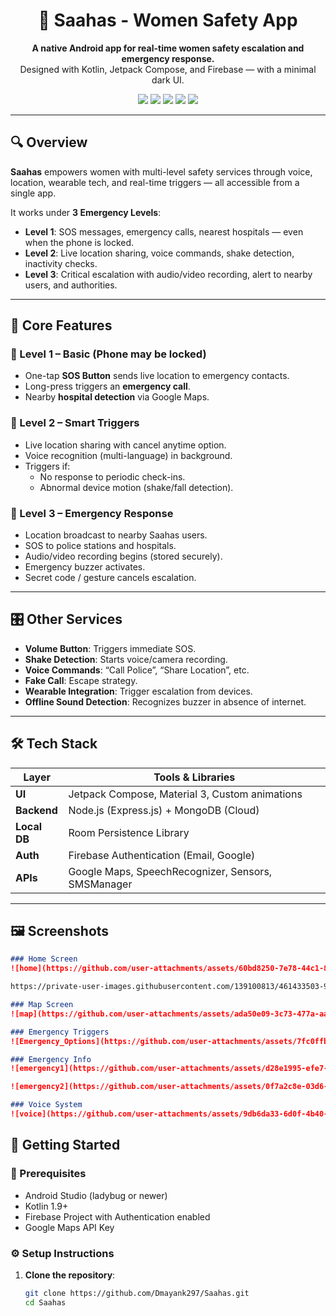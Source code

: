 <h1 align="center">🚨 Saahas - Women Safety App</h1>

<p align="center">
  <b>A native Android app for real-time women safety escalation and emergency response.</b><br>
  Designed with Kotlin, Jetpack Compose, and Firebase — with a minimal dark UI.
</p>

<p align="center">
  <img src="https://img.shields.io/badge/Built%20With-Kotlin-blueviolet?style=flat-square&logo=kotlin" />
  <img src="https://img.shields.io/badge/UI-Jetpack%20Compose-34a853?style=flat-square&logo=android" />
  <img src="https://img.shields.io/badge/Backend-Node.js%20%26%20MongoDB-green?style=flat-square&logo=node.js" />
  <img src="https://img.shields.io/badge/Database-Room%20%26%20green?style=flat-square&logo=Room" />
  <img src="https://img.shields.io/badge/Auth-Firebase-orange?style=flat-square&logo=firebase" />
</p>

---

## 🔍 Overview

**Saahas** empowers women with multi-level safety services through voice, location, wearable tech, and real-time triggers — all accessible from a single app.

It works under **3 Emergency Levels**:

- **Level 1**: SOS messages, emergency calls, nearest hospitals — even when the phone is locked.
- **Level 2**: Live location sharing, voice commands, shake detection, inactivity checks.
- **Level 3**: Critical escalation with audio/video recording, alert to nearby users, and authorities.

---

## 📱 Core Features

### 🔐 Level 1 – Basic (Phone may be locked)
- One-tap **SOS Button** sends live location to emergency contacts.
- Long-press triggers an **emergency call**.
- Nearby **hospital detection** via Google Maps.

### 📡 Level 2 – Smart Triggers
- Live location sharing with cancel anytime option.
- Voice recognition (multi-language) in background.
- Triggers if:
    - No response to periodic check-ins.
    - Abnormal device motion (shake/fall detection).

### 🚨 Level 3 – Emergency Response
- Location broadcast to nearby Saahas users.
- SOS to police stations and hospitals.
- Audio/video recording begins (stored securely).
- Emergency buzzer activates.
- Secret code / gesture cancels escalation.

---

## 🎛️ Other Services

- **Volume Button**: Triggers immediate SOS.
- **Shake Detection**: Starts voice/camera recording.
- **Voice Commands**: “Call Police”, “Share Location”, etc.
- **Fake Call**: Escape strategy.
- **Wearable Integration**: Trigger escalation from devices.
- **Offline Sound Detection**: Recognizes buzzer in absence of internet.

---

## 🛠️ Tech Stack

| Layer        | Tools & Libraries                                  |
|--------------|----------------------------------------------------|
| **UI**       | Jetpack Compose, Material 3, Custom animations     |
| **Backend**  | Node.js (Express.js) + MongoDB (Cloud)             |
| **Local DB** | Room Persistence Library                           |
| **Auth**     | Firebase Authentication (Email, Google)            |
| **APIs**     | Google Maps, SpeechRecognizer, Sensors, SMSManager |

---

## 🖼️ Screenshots

```markdown
### Home Screen
![home](https://github.com/user-attachments/assets/60bd8250-7e78-44c1-891b-222935ba4daf)

https://private-user-images.githubusercontent.com/139100813/461433503-989de05b-c2dc-45f5-8c38-15f93aa5a022.jpg?jwt=eyJhbGciOiJIUzI1NiIsInR5cCI6IkpXVCJ9.eyJpc3MiOiJnaXRodWIuY29tIiwiYXVkIjoicmF3LmdpdGh1YnVzZXJjb250ZW50LmNvbSIsImtleSI6ImtleTUiLCJleHAiOjE3NTE0NDcxNTEsIm5iZiI6MTc1MTQ0Njg1MSwicGF0aCI6Ii8xMzkxMDA4MTMvNDYxNDMzNTAzLTk4OWRlMDViLWMyZGMtNDVmNS04YzM4LTE1ZjkzYWE1YTAyMi5qcGc_WC1BbXotQWxnb3JpdGhtPUFXUzQtSE1BQy1TSEEyNTYmWC1BbXotQ3JlZGVudGlhbD1BS0lBVkNPRFlMU0E1M1BRSzRaQSUyRjIwMjUwNzAyJTJGdXMtZWFzdC0xJTJGczMlMkZhd3M0X3JlcXVlc3QmWC1BbXotRGF0ZT0yMDI1MDcwMlQwOTAwNTFaJlgtQW16LUV4cGlyZXM9MzAwJlgtQW16LVNpZ25hdHVyZT04MmM5N2Y2ZjdiNzAyMDMwODdiNjQ0NzcxY2MyOTg0NzJjNzkwMzY4MjJjZDQ2ODc5NDUzZWJkYjY1OTU3NjZmJlgtQW16LVNpZ25lZEhlYWRlcnM9aG9zdCJ9.jntetO05QhVKVonwMAn1qPDjc1HvM7PbGbk_izx29Ps

### Map Screen
![map](https://github.com/user-attachments/assets/ada50e09-3c73-477a-aa76-eba8c785a2c4)

### Emergency Triggers
![Emergency_Options](https://github.com/user-attachments/assets/7fc0ffbc-d719-4045-ae47-35341178e074)

### Emergency Info
![emergency1](https://github.com/user-attachments/assets/d28e1995-efe7-418b-a558-eec0ffd583e0)

![emergency2](https://github.com/user-attachments/assets/0f7a2c8e-03d6-4cc0-8561-a4ed7b074748)

### Voice System
![voice](https://github.com/user-attachments/assets/9db6da33-6d0f-4b40-a316-705abd77c56e)

```
## 🚀 Getting Started

### 🔧 Prerequisites

- Android Studio (ladybug or newer)
- Kotlin 1.9+
- Firebase Project with Authentication enabled
- Google Maps API Key

### ⚙️ Setup Instructions

1. **Clone the repository**:
   ```bash
   git clone https://github.com/Dmayank297/Saahas.git
   cd Saahas



